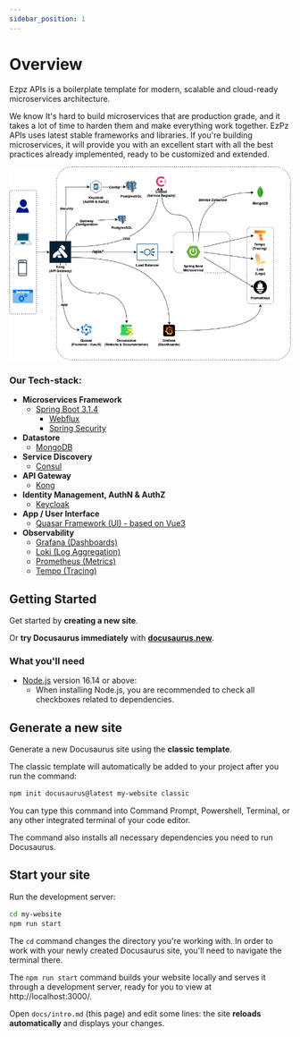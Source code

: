 ```yaml
---
sidebar_position: 1
---
```


# Overview

Ezpz APIs is a boilerplate template for modern, scalable and cloud-ready microservices architecture.

We know It's hard to build microservices that are production grade, and it takes a lot of time to harden them and make everything work together. EzPz APIs uses latest stable frameworks and libraries. If you're building microservices, it will provide you with an excellent start with all the best practices already implemented, ready to be customized and extended.

![High-level Architecture](./img/high-level-architecture.png)


### Our Tech-stack:
- **Microservices Framework**
  - [Spring Boot 3.1.4](https://spring.io/projects/spring-boot)
    - [Webflux](https://docs.spring.io/spring-framework/reference/web/webflux.html)
    - [Spring Security](https://spring.io/projects/spring-security)
- **Datastore**
  - [MongoDB](https://www.mongodb.com/)
- **Service Discovery**
   - [Consul](https://www.consul.io/)
- **API Gateway**
   - [Kong](https://konghq.com/products/kong-gateway)
- **Identity Management, AuthN & AuthZ**
  - [Keycloak](https://www.keycloak.org/)
- **App / User Interface**
  - [Quasar Framework (UI) - based on Vue3](https://quasar.dev/)
- **Observability**
  - [Grafana (Dashboards)](https://grafana.com/grafana/)
  - [Loki (Log Aggregation)](https://grafana.com/products/cloud/logs/)
  - [Prometheus (Metrics)](https://prometheus.io/)
  - [Tempo (Tracing)](https://grafana.com/oss/tempo/)

## Getting Started

Get started by **creating a new site**.

Or **try Docusaurus immediately** with **[docusaurus.new](https://docusaurus.new)**.

### What you'll need

- [Node.js](https://nodejs.org/en/download/) version 16.14 or above:
  - When installing Node.js, you are recommended to check all checkboxes related to dependencies.

## Generate a new site

Generate a new Docusaurus site using the **classic template**.

The classic template will automatically be added to your project after you run the command:

```bash
npm init docusaurus@latest my-website classic
```

You can type this command into Command Prompt, Powershell, Terminal, or any other integrated terminal of your code editor.

The command also installs all necessary dependencies you need to run Docusaurus.

## Start your site

Run the development server:

```bash
cd my-website
npm run start
```

The `cd` command changes the directory you're working with. In order to work with your newly created Docusaurus site, you'll need to navigate the terminal there.

The `npm run start` command builds your website locally and serves it through a development server, ready for you to view at http://localhost:3000/.

Open `docs/intro.md` (this page) and edit some lines: the site **reloads automatically** and displays your changes.
